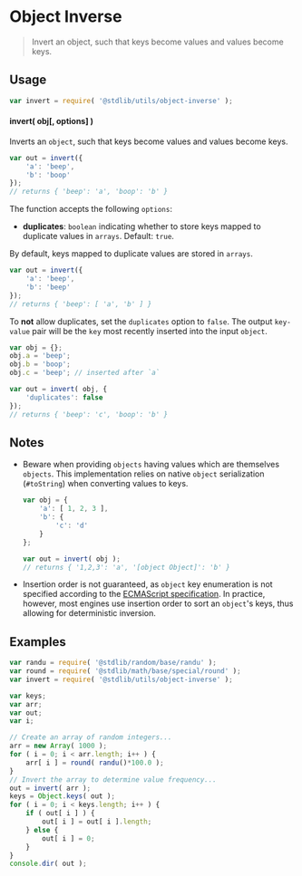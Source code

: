 # Object Inverse

> Invert an object, such that keys become values and values become keys.

<section class="usage">

## Usage

```javascript
var invert = require( '@stdlib/utils/object-inverse' );
```

#### invert( obj\[, options] )

Inverts an `object`, such that keys become values and values become keys.

```javascript
var out = invert({
    'a': 'beep',
    'b': 'boop'
});
// returns { 'beep': 'a', 'boop': 'b' }
```

The function accepts the following `options`:

-   **duplicates**: `boolean` indicating whether to store keys mapped to duplicate values in `arrays`. Default: `true`.

By default, keys mapped to duplicate values are stored in `arrays`.

```javascript
var out = invert({
    'a': 'beep',
    'b': 'beep'
});
// returns { 'beep': [ 'a', 'b' ] }
```

To **not** allow duplicates, set the `duplicates` option to `false`. The output `key-value` pair will be the `key` most recently inserted into the input `object`.

```javascript
var obj = {};
obj.a = 'beep';
obj.b = 'boop';
obj.c = 'beep'; // inserted after `a`

var out = invert( obj, {
    'duplicates': false
});
// returns { 'beep': 'c', 'boop': 'b' }
```

</section>

<!-- /.usage -->

<section class="notes">

## Notes

-   Beware when providing `objects` having values which are themselves `objects`. This implementation relies on native `object` serialization (`#toString`) when converting values to keys.

    ```javascript
    var obj = {
        'a': [ 1, 2, 3 ],
        'b': {
            'c': 'd'
        }
    };

    var out = invert( obj );
    // returns { '1,2,3': 'a', '[object Object]': 'b' }
    ```

-   Insertion order is not guaranteed, as `object` key enumeration is not specified according to the [ECMAScript specification][ecma-262-for-in]. In practice, however, most engines use insertion order to sort an `object`'s keys, thus allowing for deterministic inversion.

</section>

<!-- /.notes -->

<section class="examples">

## Examples

<!-- eslint no-undef: "error" -->

```javascript
var randu = require( '@stdlib/random/base/randu' );
var round = require( '@stdlib/math/base/special/round' );
var invert = require( '@stdlib/utils/object-inverse' );

var keys;
var arr;
var out;
var i;

// Create an array of random integers...
arr = new Array( 1000 );
for ( i = 0; i < arr.length; i++ ) {
    arr[ i ] = round( randu()*100.0 );
}
// Invert the array to determine value frequency...
out = invert( arr );
keys = Object.keys( out );
for ( i = 0; i < keys.length; i++ ) {
    if ( out[ i ] ) {
        out[ i ] = out[ i ].length;
    } else {
        out[ i ] = 0;
    }
}
console.dir( out );
```

</section>

<!-- /.examples -->

<section class="links">

[ecma-262-for-in]: http://www.ecma-international.org/ecma-262/5.1/#sec-12.6.4

</section>

<!-- /.links -->
